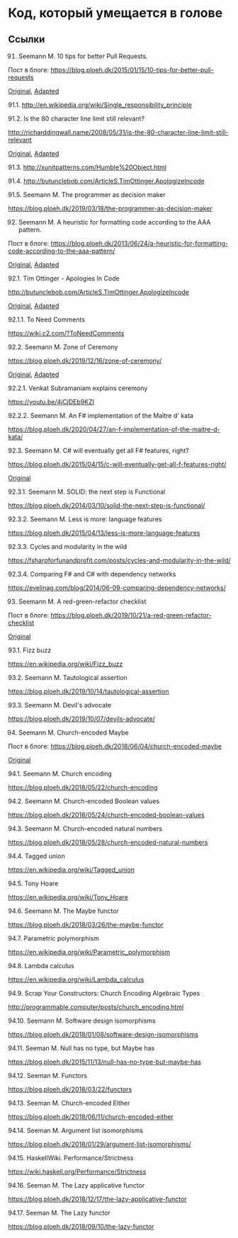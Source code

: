 # Код, который умещается в голове

## Ссылки

91. Seemann M. 10 tips for better Pull Requests.

Пост в блоге: https://blog.ploeh.dk/2015/01/15/10-tips-for-better-pull-requests

[Original](/doc/091/original.md), [Adapted](/doc/091/adapted.md)

91.1. http://en.wikipedia.org/wiki/Single_responsibility_principle

91.2. Is the 80 character line limit still relevant?

http://richarddingwall.name/2008/05/31/is-the-80-character-line-limit-still-relevant

[Original](/doc/091_2/original.md), [Adapted](/doc/091_2/adapted.md)

91.3. http://xunitpatterns.com/Humble%20Object.html

91.4. http://butunclebob.com/ArticleS.TimOttinger.ApologizeIncode

91.5. Seemann M. The programmer as decision maker

https://blog.ploeh.dk/2019/03/18/the-programmer-as-decision-maker

92. Seemann M. A heuristic for formatting code according to the AAA pattern.

Пост в блоге: https://blog.ploeh.dk/2013/06/24/a-heuristic-for-formatting-code-according-to-the-aaa-pattern/

[Original](/doc/092/original.md), [Adapted](/doc/092/adapted.md)

92.1. Tim Ottinger - Apologies In Code

http://butunclebob.com/ArticleS.TimOttinger.ApologizeIncode

[Original](/doc/092_1/original.md), [Adapted](/doc/092_1/adapted.md)

92.1.1. To Need Comments

https://wiki.c2.com/?ToNeedComments

92.2. Seemann M. Zone of Ceremony

https://blog.ploeh.dk/2019/12/16/zone-of-ceremony/

[Original](/doc/092_2/original.md), [Adapted](/doc/092_2/adapted.md)

92.2.1. Venkat Subramaniam explains ceremony

https://youtu.be/4jCjDEb9KZI

92.2.2. Seemann M. An F# implementation of the Maître d' kata

https://blog.ploeh.dk/2020/04/27/an-f-implementation-of-the-maitre-d-kata/

92.3. Seemann M. C# will eventually get all F# features, right?

https://blog.ploeh.dk/2015/04/15/c-will-eventually-get-all-f-features-right/

[Original](/doc/092_3/original.md)

92.3.1. Seemann M. SOLID: the next step is Functional

https://blog.ploeh.dk/2014/03/10/solid-the-next-step-is-functional/

92.3.2. Seemann M. Less is more: language features

https://blog.ploeh.dk/2015/04/13/less-is-more-language-features

92.3.3. Cycles and modularity in the wild

https://fsharpforfunandprofit.com/posts/cycles-and-modularity-in-the-wild/

92.3.4. Comparing F# and C# with dependency networks

https://evelinag.com/blog/2014/06-09-comparing-dependency-networks/

93. Seemann M. A red-green-refactor checklist

Пост в блоге: https://blog.ploeh.dk/2019/10/21/a-red-green-refactor-checklist

[Original](/doc/093/original.md)

93.1. Fizz buzz

https://en.wikipedia.org/wiki/Fizz_buzz

93.2. Seemann M. Tautological assertion

https://blog.ploeh.dk/2019/10/14/tautological-assertion

93.3. Seemann M. Devil's advocate

https://blog.ploeh.dk/2019/10/07/devils-advocate/

94. Seemann M. Church-encoded Maybe

Пост в блоге: https://blog.ploeh.dk/2018/06/04/church-encoded-maybe

[Original](/doc/094/original.md)

94.1. Seemann M. Church encoding

https://blog.ploeh.dk/2018/05/22/church-encoding

94.2. Seemann M. Church-encoded Boolean values

https://blog.ploeh.dk/2018/05/24/church-encoded-boolean-values

94.3. Seemann M. Church-encoded natural numbers

https://blog.ploeh.dk/2018/05/28/church-encoded-natural-numbers

94.4. Tagged union

https://en.wikipedia.org/wiki/Tagged_union

94.5. Tony Hoare

https://en.wikipedia.org/wiki/Tony_Hoare

94.6. Seemann M. The Maybe functor

https://blog.ploeh.dk/2018/03/26/the-maybe-functor

94.7. Parametric polymorphism

https://en.wikipedia.org/wiki/Parametric_polymorphism

94.8. Lambda calculus

https://en.wikipedia.org/wiki/Lambda_calculus

94.9. Scrap Your Constructors: Church Encoding Algebraic Types

http://programmable.computer/posts/church_encoding.html

94.10. Seemann M. Software design isomorphisms

https://blog.ploeh.dk/2018/01/08/software-design-isomorphisms

94.11. Seeman M. Null has no type, but Maybe has

https://blog.ploeh.dk/2015/11/13/null-has-no-type-but-maybe-has

94.12. Seeman M. Functors

https://blog.ploeh.dk/2018/03/22/functors

94.13. Seeman M. Church-encoded Either

https://blog.ploeh.dk/2018/06/11/church-encoded-either

94.14. Seeman M. Argument list isomorphisms

https://blog.ploeh.dk/2018/01/29/argument-list-isomorphisms/

94.15. HaskellWiki. Performance/Strictness

https://wiki.haskell.org/Performance/Strictness

94.16. Seeman M. The Lazy applicative functor

https://blog.ploeh.dk/2018/12/17/the-lazy-applicative-functor

94.17. Seeman M. The Lazy functor

https://blog.ploeh.dk/2018/09/10/the-lazy-functor
